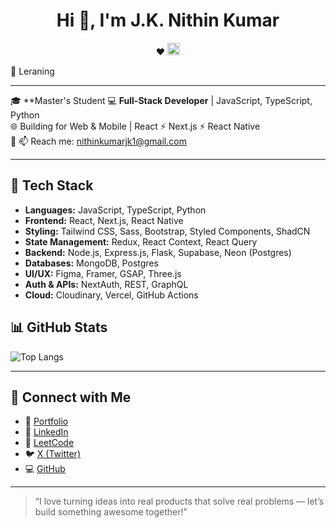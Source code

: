 <h1 align="center">Hi 👋, I'm J.K. Nithin Kumar</h1>
<p align="center">
  ❤️ <img src="https://upload.wikimedia.org/wikipedia/commons/6/6a/JavaScript-logo.png" width="20" height="20" /> 
</p>
<p>🎯 Leraning</p>

---

🎓 **Master's Student 
💻 **Full-Stack Developer** | JavaScript, TypeScript, Python  
🌐 Building for Web & Mobile | React ⚡ Next.js ⚡ React Native  
🎯 
📫 Reach me: [nithinkumarjk1@gmail.com](mailto:nithinkumarjk1@gmail.com)

---

## 🚀 Tech Stack

- **Languages:** JavaScript, TypeScript, Python  
- **Frontend:** React, Next.js, React Native  
- **Styling:** Tailwind CSS, Sass, Bootstrap, Styled Components, ShadCN  
- **State Management:** Redux, React Context, React Query  
- **Backend:** Node.js, Express.js, Flask, Supabase, Neon (Postgres)  
- **Databases:** MongoDB, Postgres  
- **UI/UX:** Figma, Framer, GSAP, Three.js  
- **Auth & APIs:** NextAuth, REST, GraphQL  
- **Cloud:** Cloudinary, Vercel, GitHub Actions


## 📊 GitHub Stats

![Top Langs](https://github-readme-stats.vercel.app/api/top-langs/?username=jknithin36&layout=compact&theme=radical)

---

## 📎 Connect with Me

- 🔗 [Portfolio](https://jknithin36.github.io/welcome/)
- 💼 [LinkedIn](https://www.linkedin.com/in/j-k-nithin-kumar-4386b4298/)
- 🧠 [LeetCode](https://leetcode.com/u/insane414425/)
- 🐦 [X (Twitter)](https://x.com/x414423)
- 💻 [GitHub](https://github.com/jknithin36)

---

> “I love turning ideas into real products that solve real problems — let’s build something awesome together!”
